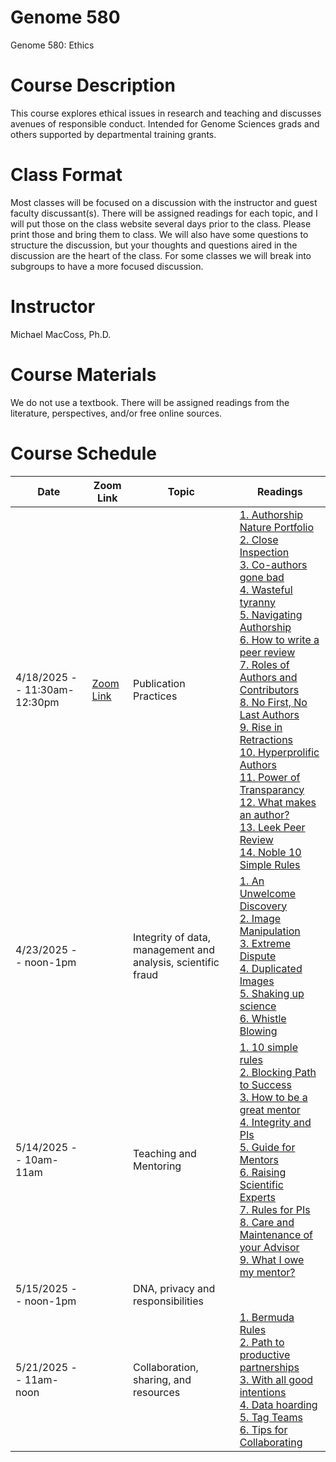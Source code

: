 # Genome 580
Genome 580: Ethics

# Course Description
This course explores ethical issues in research and teaching and discusses avenues of responsible conduct. Intended for Genome Sciences grads and others supported by departmental training grants. 

# Class Format
Most classes will be focused on a discussion with the instructor and guest faculty discussant(s). There will be assigned readings for each topic, and I will put those on the class website several days prior to the class. Please print those and bring them to class.  We will also have some questions to structure the discussion, but your thoughts and questions aired in the discussion are the heart of the class. For some classes we will break into subgroups to have a more focused discussion.

# Instructor
Michael MacCoss, Ph.D.

# Course Materials
We do not use a textbook. There will be assigned readings from the literature, perspectives, and/or free online sources.

# Course Schedule
| Date    | Zoom Link   | Topic  |  Readings |
| ----------------| -----------  |--------- | -----|
| 4/18/2025 -- 11:30am-12:30pm | [Zoom Link](https://washington.zoom.us/j/93552287123?pwd=blsBBoTae8axEr5zpYQfbtS92LYZ3q.1)        | Publication Practices | [1. Authorship Nature Portfolio](/readings/publication_practices/Authorship_NaturePortfolio.pdf) <br/> [2. Close Inspection](/readings/publication_practices/Close%20Inspection--Nature%202016.pdf) <br/> [3. Co-authors gone bad](/readings/publication_practices/Co-authors%20gone%20bad%20%20how%20to%20avoid%20publishing%20conflicts.pdf) <br/> [4. Wasteful tyranny](/readings/publication_practices/End%20the%20wasteful%20tyranny%20of%20reviewer%20experiments--Nature%202011.pdf) <br/> [5. Navigating Authorship](/readings/publication_practices/How%20to%20navigate%20authorship%20of%20scientific%20manuscripts%20_%20Science%20_%20AAAS.pdf) <br/> [6. How to write a peer review](/readings/publication_practices/How%20to%20write%20a%20thorough%20peer%20review.pdf) <br/> [7. Roles of Authors and Contributors](/readings/publication_practices/ICMJE_Recommendations_Defining%20the%20Role%20of%20Authors%20and%20Contributors.pdf) <br/> [8. No First, No Last Authors](/readings/publication_practices/No%20more%20first%20authors,%20no%20more%20last%20authors-Nature%202018.pdf) <br/> [9. Rise in Retractions](/readings/publication_practices/Rise%20in%20Scientific%20Journal%20Retractions%20Prompts%20Calls%20for%20Reform-NYTimes.pdf) <br/> [10. Hyperprolific Authors](/readings/publication_practices/Some%20scientists%20publish%20more%20than%2070%20papers%20a%20year.%20Here’s%20how—and%20why—they%20do%20it_Science_AAAS.pdf) <br/> [11. Power of Transparancy](/readings/publication_practices/The%20power%20of%20transparancy--Nature%202012.pdf) <br/> [12. What makes an author?](/readings/publication_practices/What%20Makes%20an%20Author%202021.pdf) <br/> [13. Leek Peer Review](https://github.com/jtleek/reviews) <br/> [14. Noble 10 Simple Rules](/readings/publication_practices/Noble-10-simple-rules_review-response.pdf) |
| 4/23/2025 -- noon-1pm  |    | Integrity of data, management and analysis, scientific fraud | [1. An Unwelcome Discovery](/readings/data_integrity_management_fraud/An%20Unwelcome%20Discovery-NewYorkTimes.pdf) <br/> [2. Image Manipulation](/readings/data_integrity_management_fraud/Bik-Image%20Manipulation.pdf) <br/> [3. Extreme Dispute](/readings/data_integrity_management_fraud/McCook_Science_AAAS.pdf) <br/> [4. Duplicated Images](/readings/data_integrity_management_fraud/One%20in%2025%20papers%20contains%20inappropriately%20duplicated%20images,%20screen%20finds–Retraction%20Watch.pdf) <br/> [5. Shaking up science](/readings/data_integrity_management_fraud/Science-2013-Couzin-Frankel-386-9.pdf) <br/> [6. Whistle Blowing](/readings/data_integrity_management_fraud/Whistle%20Blowing%20Nature%202021.pdf)      |
| 5/14/2025 -- 10am-11am  |    | Teaching and Mentoring  | [1. 10 simple rules](/readings/teaching_mentoring/10%20simple%20rules%20for%20building%20an%20antiracist%20lab.pdf) <br/> [2. Blocking Path to Success](/readings/teaching_mentoring/Barres_Nature_2017.pdf) <br/> [3. How to be a great mentor](/readings/teaching_mentoring/Davis%20et%20al.%202023%20How%20to%20be%20a%20great%20mentor.pdf) <br/> [4. Integrity and PIs](/readings/teaching_mentoring/Integrity%20and%20PIs.pdf) <br/> [5. Guide for Mentors](/readings/teaching_mentoring/Natures%20Guide%20for%20Mentors.pdf) <br/> [6. Raising Scientific Experts](/readings/teaching_mentoring/Raising%20Scientific%20Experts_American%20Scientist.pdf) <br/> [7. Rules for PIs](/readings/teaching_mentoring/Rules%20all%20PIs%20Should%20Follow.pdf) <br/> [8. Care and Maintenance of your Advisor](/readings/teaching_mentoring/The%20Care%20and%20Maintenance%20of%20your%20Advisor.pdf) <br/> [9. What I owe my mentor?](/readings/teaching_mentoring/Weiss%202023%20What%20I%20owe%20my%20mentor.pdf)      |
| 5/15/2025 -- noon-1pm  |     | DNA, privacy and responsibilities |    |
| 5/21/2025 -- 11am-noon |     | Collaboration, sharing, and resources  | [1. Bermuda Rules](/readings/collaboration_sharing_resources/Bermuda%20Rules_Community%20Spirit,%20With%20Teeth.pdf) <br/> [2. Path to productive partnerships](/readings/collaboration_sharing_resources/editorial.pdf) <br/> [3. With all good intentions](/readings/collaboration_sharing_resources/ledford-collab.pdf) <br/> [4. Data hoarding](/readings/collaboration_sharing_resources/Noble_NBT_2004.pdf) <br/> [5. Tag Teams](/readings/collaboration_sharing_resources/tag%20team.pdf) <br/> [6. Tips for Collaborating](/readings/collaboration_sharing_resources/Tips%20for%20collaborating%20with%20scientists,%20from%20a%20philosopher.pdf)|

